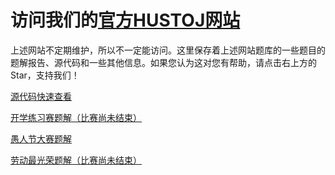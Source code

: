 # 访问我们的[官方HUSTOJ网站](http://onlinejudge.ngrok2.xiaomiqiu.cn/)
上述网站不定期维护，所以不一定能访问。这里保存着上述网站题库的一些题目的题解报告、源代码和一些其他信息。如果您认为这对您有帮助，请点击右上方的Star，支持我们！

[源代码快速查看](code.html)

[开学练习赛题解（比赛尚未结束）]()

[愚人节大赛题解](april-fools)

[劳动最光荣题解（比赛尚未结束）]()